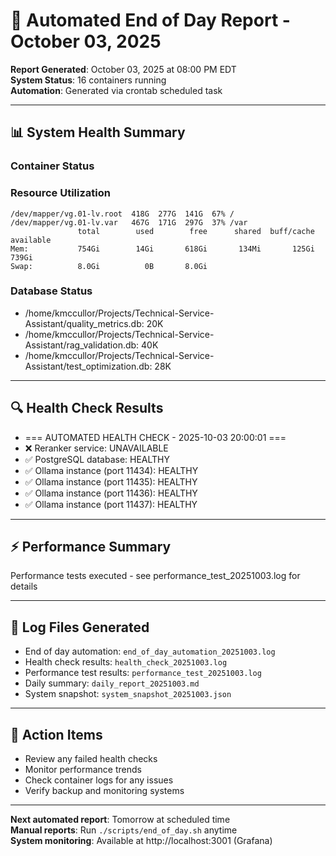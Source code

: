 # 🌅 Automated End of Day Report - October 03, 2025

**Report Generated**: October 03, 2025 at 08:00 PM EDT  
**System Status**: 16 containers running  
**Automation**: Generated via crontab scheduled task

---

## 📊 **System Health Summary**

### **Container Status**


### **Resource Utilization**
```
/dev/mapper/vg.01-lv.root  418G  277G  141G  67% /
/dev/mapper/vg.01-lv.var   467G  171G  297G  37% /var
               total        used        free      shared  buff/cache   available
Mem:           754Gi        14Gi       618Gi       134Mi       125Gi       739Gi
Swap:          8.0Gi          0B       8.0Gi
```

### **Database Status**
- /home/kmccullor/Projects/Technical-Service-Assistant/quality_metrics.db: 20K
- /home/kmccullor/Projects/Technical-Service-Assistant/rag_validation.db: 40K
- /home/kmccullor/Projects/Technical-Service-Assistant/test_optimization.db: 28K

---

## 🔍 **Health Check Results**

- === AUTOMATED HEALTH CHECK - 2025-10-03 20:00:01 ===
- ❌ Reranker service: UNAVAILABLE
- ✅ PostgreSQL database: HEALTHY
- ✅ Ollama instance (port 11434): HEALTHY
- ✅ Ollama instance (port 11435): HEALTHY
- ✅ Ollama instance (port 11436): HEALTHY
- ✅ Ollama instance (port 11437): HEALTHY

---

## ⚡ **Performance Summary**

Performance tests executed - see performance_test_20251003.log for details

---

## 📝 **Log Files Generated**
- End of day automation: `end_of_day_automation_20251003.log`
- Health check results: `health_check_20251003.log`
- Performance test results: `performance_test_20251003.log`
- Daily summary: `daily_report_20251003.md`
- System snapshot: `system_snapshot_20251003.json`

---

## 🎯 **Action Items**
- Review any failed health checks
- Monitor performance trends
- Check container logs for any issues
- Verify backup and monitoring systems

---

**Next automated report**: Tomorrow at scheduled time  
**Manual reports**: Run `./scripts/end_of_day.sh` anytime  
**System monitoring**: Available at http://localhost:3001 (Grafana)

